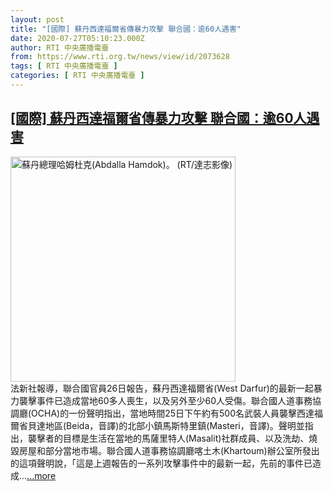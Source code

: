 ```yaml
---
layout: post
title: "[國際] 蘇丹西達福爾省傳暴力攻擊 聯合國：逾60人遇害"
date: 2020-07-27T05:10:23.000Z
author: RTI 中央廣播電臺
from: https://www.rti.org.tw/news/view/id/2073628
tags: [ RTI 中央廣播電臺 ]
categories: [ RTI 中央廣播電臺 ]
---
```

<!--1595826623000-->
[[國際] 蘇丹西達福爾省傳暴力攻擊 聯合國：逾60人遇害](https://www.rti.org.tw/news/view/id/2073628)
------

<div>
<img src="https://static.rti.org.tw/assets/thumbnails/2020/07/27/21f01ce4e89c9c14b7dc752f5de8f3bf.JPG" width="360" alt="蘇丹總理哈姆杜克(Abdalla Hamdok)。 (RT/達志影像)" title="蘇丹總理哈姆杜克(Abdalla Hamdok)。 (RT/達志影像)"><br>法新社報導，聯合國官員26日報告，蘇丹西達福爾省(West Darfur)的最新一起暴力襲擊事件已造成當地60多人喪生，以及另外至少60人受傷。聯合國人道事務協調廳(OCHA)的一份聲明指出，當地時間25日下午約有500名武裝人員襲擊西達福爾省貝達地區(Beida，音譯)的北部小鎮馬斯特里鎮(Masteri，音譯)。聲明並指出，襲擊者的目標是生活在當地的馬薩里特人(Masalit)社群成員、以及洗劫、燒毀房屋和部分當地市場。聯合國人道事務協調廳喀土木(Khartoum)辦公室所發出的這項聲明說，「這是上週報告的一系列攻擊事件中的最新一起，先前的事件已造成...<a target="_blank" href="https://www.rti.org.tw/news/view/id/2073628">...more</a>
</div>
